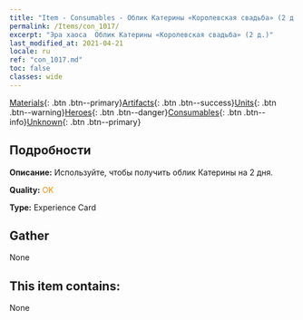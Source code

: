 ```yaml
---
title: "Item - Consumables - Облик Катерины «Королевская свадьба» (2 д.)"
permalink: /Items/con_1017/
excerpt: "Эра хаоса  Облик Катерины «Королевская свадьба» (2 д.)"
last_modified_at: 2021-04-21
locale: ru
ref: "con_1017.md"
toc: false
classes: wide
---
```

 [Materials](/ru/Items/){: .btn .btn--primary}[Artifacts](/ru/Items/Artifacts/){: .btn .btn--success}[Units](/ru/Items/Units/){: .btn .btn--warning}[Heroes](/ru/Items/Heroes/){: .btn .btn--danger}[Consumables](/ru/Items/Consumables/){: .btn .btn--info}[Unknown](/ru/Items/Unknown/){: .btn .btn--primary}

## Подробности
 **Описание:** Используйте, чтобы получить облик Катерины на 2 дня.

 **Quality:** <span style="color: #FF8C00">OK</span>

 **Type:** Experience Card

## Gather

  None

## This item contains:

  None

